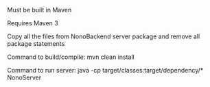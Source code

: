Must be built in Maven

Requires Maven 3

Copy all the files from NonoBackend server package
and remove all package statements

Command to build/compile:
mvn clean install

Command to run server:
java -cp target/classes:target/dependency/* NonoServer
